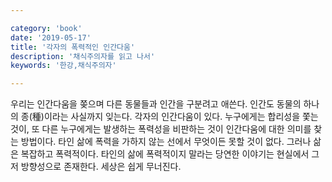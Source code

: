 ```yaml
---

category: 'book'
date: '2019-05-17'
title: '각자의 폭력적인 인간다움'
description: '채식주의자를 읽고 나서'
keywords: '한강,채식주의자'

---
```


우리는 인간다움을 쫒으며 다른 동물들과 인간을 구분려고 애쓴다. 인간도 동물의 하나의 종(種)이라는 사실까지 잊는다. 각자의 인간다움이 있다. 누구에게는 합리성을 쫓는 것이, 또 다른 누구에게는 발생하는 폭력성을 비판하는 것이 인간다움에 대한 의미를 찾는 방법이다. 타인 삶에 폭력을 가하지 않는 선에서 무엇이든 못할 것이 없다. 그러나 삶은 복잡하고 폭력적이다. 타인의 삶에 폭력적이지 말라는 당연한 이야기는 현실에서 그저 방향성으로 존재한다. 세상은 쉽게 무너진다.